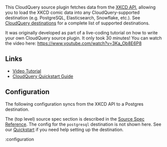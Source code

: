 This CloudQuery source plugin fetches data from the [XKCD API](https://xkcd.com/json.html), allowing you to load the XKCD comic data into any CloudQuery-supported destination (e.g. PostgreSQL, Elasticsearch, Snowflake, etc.). See [CloudQuery destinations](https://hub.cloudquery.io/plugins/destination) for a complete list of supported destinations.

It was originally developed as part of a live-coding tutorial on how to write your own CloudQuery source plugin. It only took 30 minutes! You can watch the video here: https://www.youtube.com/watch?v=3Ka_Ob8E6P8

## Links

 - [Video Tutorial](https://www.youtube.com/watch?v=3Ka_Ob8E6P8)
 - [CloudQuery Quickstart Guide](https://cli-docs.cloudquery.io/docs/quickstart)

## Configuration

The following configuration syncs from the XKCD API to a Postgres destination.

The (top level) source spec section is described in the [Source Spec Reference](/docs/reference/source-spec). The config for the `postgresql` destination is not shown here. See our [Quickstart](https://cli-docs.cloudquery.io/docs/quickstart) if you need help setting up the destination.

:configuration
